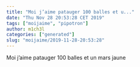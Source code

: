 ```yaml
---
title: "Moi j’aime patauger 100 balles et u..."
date: "Thu Nov 28 20:53:28 CET 2019"
tags: ["moijaime", "pipotron"]
author: m1ch3l
categories: ["generated"]
slug: "moijaime/2019-11-28-20:53:28"
---
```


Moi j’aime patauger 100 balles et un mars jaune
